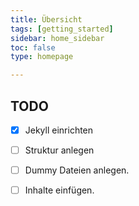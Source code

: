 ```yaml
---
title: Übersicht
tags: [getting_started]
sidebar: home_sidebar
toc: false
type: homepage

---
```

## TODO 

- [x] Jekyll einrichten
- [ ] Struktur anlegen
- [ ] Dummy Dateien anlegen.
- [ ] Inhalte einfügen.


